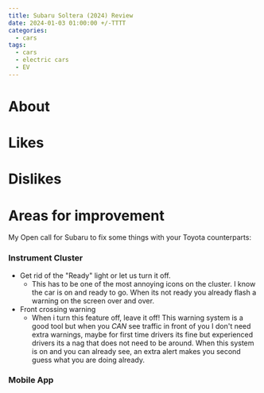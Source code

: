 ```yaml
---
title: Subaru Soltera (2024) Review
date: 2024-01-03 01:00:00 +/-TTTT
categories:
  - cars
tags:
  - cars
  - electric cars
  - EV
---
```

# About

# Likes

# Dislikes

# Areas for improvement

My Open call for Subaru to fix some things with your Toyota counterparts:

### Instrument Cluster

* Get rid of the "Ready" light or let us turn it off. 
	* This has to be one of the most annoying icons on the cluster. I know the car is on and ready to go. When its not ready you already flash a warning on the screen over and over. 
* Front crossing warning
	*  When i turn this feature off, leave it off! This warning system is a good tool but when you *CAN* see traffic in front of you I don't need extra warnings, maybe for first time drivers its fine but experienced drivers its a nag that does not need to be around.  When this system is on and you can already see, an extra alert makes you second guess what you are doing already. 

### Mobile App

